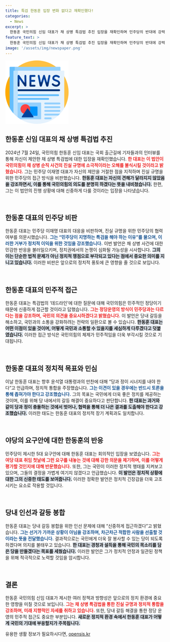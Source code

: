 ```yaml
---
title: 특검 한동훈 입장 변화 없다고 재확인했다!
categories:
  - News
excerpt: >
  한동훈 국민의힘 신임 대표가 채 상병 특검법 추진 입장을 재확인하며 민주당의 반대에 강력히 반발했습니다. 그는 정치적 진실 규명을 촉구하고, 당 내부 갈등 봉합을 위한 신중한 인선을 예고했습니다. 
feature_text: >
  한동훈 국민의힘 신임 대표가 채 상병 특검법 추진 입장을 재확인하며 민주당의 반대에 강력히 반발했습니다. 그는 정치적 진실 규명을 촉구하고, 당 내부 갈등 봉합을 위한 신중한 인선을 예고했습니다. 
image: '/assets/img/newspaper.png'
---
```


<p><img src="/assets/img/newspaper.png" alt="kimp 속보" /></p>

<h2 data-ke-size="size26">한동훈 신임 대표의 채 상병 특검법 추진</h2>

<p data-ke-size="size16">2024년 7월 24일, 국민의힘 한동훈 신임 대표는 국회 출근길에 기자들과의 인터뷰를 통해 자신이 제안한 채 상병 특검법에 대한 입장을 재확인했습니다. <b><span style="color: #ee2323;">한 대표는 이 법안이 국민의힘이 채 상병 순직 사건의 진실 규명에 소극적이라는 오해를 불식시킬 것이라고 밝혔습니다.</span></b> 그는 민주당 이재명 대표가 자신의 제안을 거절한 점을 지적하며 진실 규명을 위한 민주당의 접근 방식을 비판했습니다. <b><span style="background-color: #21538527;">한동훈 대표는 자신의 견해가 달라지지 않았음을 강조하면서, 이를 통해 국민의힘의 의도를 분명히 하겠다는 뜻을 내비쳤습니다.</span></b> 한편, 그는 이 법안의 진행 상황에 대해 신중하게 다룰 것이라는 입장을 나타냈습니다.</p>

<p data-ke-size="size16">&nbsp;</p>

<h2 data-ke-size="size26">한동훈 대표의 민주당 비판</h2>

<p data-ke-size="size16">한동훈 대표는 민주당 이재명 대표의 대응을 비판하며, 진실 규명을 위한 민주당의 협력 여부를 의문시했습니다. <b><span style="color: #1a5490;">그는 “민주당이 지명하는 특검을 해야 하는 이유”를 물으며, 이러한 거부가 정치적 이익을 위한 것임을 강조했습니다.</span></b> 이번 발언은 채 상병 사건에 대한 민감한 반응을 불러일으키며, 정치권에서의 논쟁이 심화될 가능성을 시사합니다. <b><span style="background-color: #21538527;">그의 이는 단순한 법적 문제가 아닌 정치적 쟁점으로 부각되고 있다는 점에서 중요한 의미를 지니고 있습니다.</span></b> 이러한 비판은 앞으로의 정치적 풍토에 큰 영향을 줄 것으로 보입니다.</p>

<p data-ke-size="size16">&nbsp;</p>

<h2 data-ke-size="size26">한동훈 대표의 민주적 접근</h2>

<p data-ke-size="size16">한동훈 대표는 특검법의 ‘데드라인’에 대한 질문에 대해 국민의힘은 민주적인 정당이기 때문에 신중하게 접근할 것이라고 답했습니다. <b><span style="color: #ee2323;">그는 정당운영의 방식이 민주당과는 다르다는 점을 강조하며, 국민의 의견을 중요시하겠다고 밝혔습니다.</span></b> 이 발언은 당내 갈등을 해소하고, 국민과의 소통을 강화하려는 전략의 일환으로 볼 수 있습니다. <b><span style="background-color: #21538527;">한동훈 대표는 어떤 이점이 있을 것이며, 어떻게 국민과 소통할 수 있을지를 세심하게 다루겠다고 덧붙였습니다.</span></b> 이러한 접근 방식은 국민의힘의 체제가 민주적임을 더욱 부각시킬 것으로 기대됩니다.</p>

<p data-ke-size="size16">&nbsp;</p>

<h2 data-ke-size="size26">한동훈 대표의 정치적 목표와 민심</h2>

<p data-ke-size="size16">이날 한동훈 대표는 향후 윤석열 대통령과의 만찬에 대해 “당과 정이 시너지를 내야 한다”고 언급하며, 정치적 통합을 주장했습니다. <b><span style="color: #1a5490;">그는 이견이 있을 경우에는 반드시 토론을 통해 좁혀가야 한다고 강조했습니다.</span></b> 그의 목표는 국민에게 더욱 좋은 정치를 제공하는 것이며, 이를 위해 당 내에서의 갈등 해결이 중요하다고 판단합니다. <b><span style="background-color: #21538527;">한 대표는 과거와 같이 당과 정이 충돌하는 것에서 벗어나, 협력을 통해 더 나은 결과를 도출해야 한다고 강조했습니다.</span></b> 이러한 태도는 한동훈 대표의 정치적 장기 계획과도 일치합니다.</p>

<p data-ke-size="size16">&nbsp;</p>

<h2 data-ke-size="size26">야당의 요구안에 대한 한동훈의 반응</h2>

<p data-ke-size="size16">민주당이 제시한 5대 요구안에 대해 한동훈 대표는 회의적인 입장을 보였습니다. <b><span style="color: #ee2323;">그는 여당 대표 취임 첫날에 그런 요구를 내놓는 것에 대해 강한 의문을 제기하며, 이를 어떻게 평가할 것인지에 대해 반문했습니다.</span></b> 또한, 그는 국민이 이러한 정치적 행태를 지켜보고 있으며, 그들의 결정을 가볍게 여기지 않겠다고 언급했습니다. <b><span style="background-color: #21538527;">이 발언은 정치적 상황에 대한 그의 신중한 태도를 보여줍니다.</span></b> 이러한 정확한 발언은 정치적 긴장감을 더욱 고조시키는 요소로 작용할 것입니다.</p>

<p data-ke-size="size16">&nbsp;</p>

<h2 data-ke-size="size26">당내 인선과 갈등 봉합</h2>

<p data-ke-size="size16">한동훈 대표는 당내 갈등 봉합을 위한 인선 문제에 대해 “신중하게 접근하겠다”고 밝혔습니다. <b><span style="color: #1a5490;">그는 선거가 가까운 상황이 아님을 강조하며, 차근차근 적합한 사람을 선출할 것이라는 뜻을 전달했습니다.</span></b> 결과적으로는 국민에게 더욱 잘 봉사할 수 있는 당이 되도록 하겠다며 의지를 불태우고 있습니다. <b><span style="background-color: #21538527;">한 대표는 경청과 설득을 통해 국민의 목소리를 담은 당을 만들겠다는 목표를 세웠습니다.</span></b> 이러한 발언은 그가 정치적 안정과 일관된 정책을 위해 적극적으로 노력할 것임을 암시합니다.</p>

<p data-ke-size="size16">&nbsp;</p>

<h2 data-ke-size="size26">결론</h2>

<p data-ke-size="size16">한동훈 국민의힘 신임 대표가 제시한 여러 정책과 방향성은 앞으로의 정치 환경에 중요한 영향을 미칠 것으로 보입니다. <b><span style="color: #ee2323;">그는 채 상병 특검법을 통한 진실 규명과 정치적 통합을 강조하며, 미래 지향적인 자세를 취하고 있습니다.</span></b> 또한, 당내 갈등 해결을 통한 정당 운영의 민주적 접근도 중요한 부분입니다. <b><span style="background-color: #21538527;">새로운 정치적 환경 속에서 한동훈 대표가 어떻게 국민의 기대에 부응할지가 주목됩니다.</span></b></p>
유용한 생활 정보가 필요하시다면, <a href="https://opensis.kr" rel="dofollow">opensis.kr</a>



